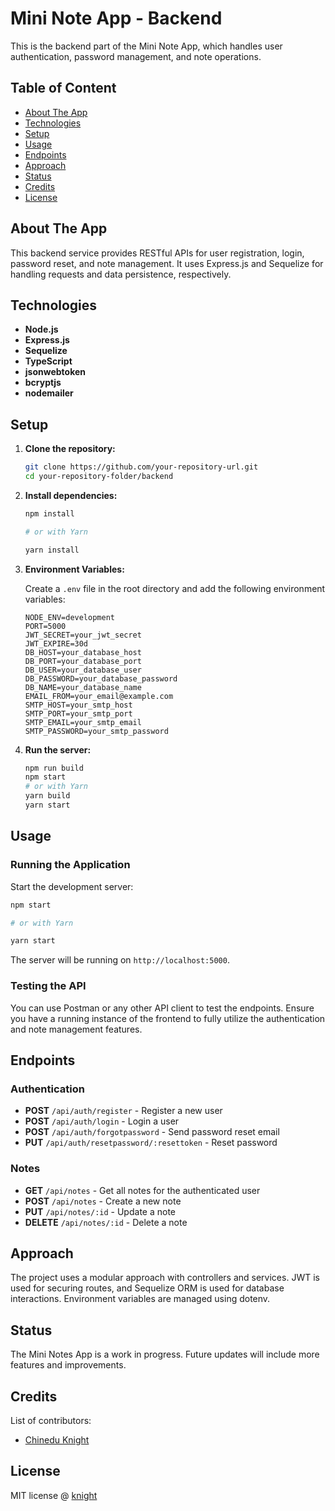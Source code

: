 # Mini Note App - Backend

This is the backend part of the Mini Note App, which handles user authentication, password management, and note operations.

## Table of Content

- [About The App](#about-the-app)
- [Technologies](#technologies)
- [Setup](#setup)
- [Usage](#usage)
- [Endpoints](#endpoints)
- [Approach](#approach)
- [Status](#status)
- [Credits](#credits)
- [License](#license)

## About The App

This backend service provides RESTful APIs for user registration, login, password reset, and note management. It uses Express.js and Sequelize for handling requests and data persistence, respectively.

## Technologies

- **Node.js**
- **Express.js**
- **Sequelize**
- **TypeScript**
- **jsonwebtoken**
- **bcryptjs**
- **nodemailer**

## Setup

1. **Clone the repository:**
   ```sh
   git clone https://github.com/your-repository-url.git
   cd your-repository-folder/backend
   ```
2. **Install dependencies:**

   ```sh
   npm install

   # or with Yarn

   yarn install
   ```

3. **Environment Variables:**

   Create a `.env` file in the root directory and add the following environment variables:

   ```plaintext
   NODE_ENV=development
   PORT=5000
   JWT_SECRET=your_jwt_secret
   JWT_EXPIRE=30d
   DB_HOST=your_database_host
   DB_PORT=your_database_port
   DB_USER=your_database_user
   DB_PASSWORD=your_database_password
   DB_NAME=your_database_name
   EMAIL_FROM=your_email@example.com
   SMTP_HOST=your_smtp_host
   SMTP_PORT=your_smtp_port
   SMTP_EMAIL=your_smtp_email
   SMTP_PASSWORD=your_smtp_password
   ```

4. **Run the server:**
   ```sh
   npm run build
   npm start
   # or with Yarn
   yarn build
   yarn start
   ```

## Usage

### Running the Application

Start the development server:

```sh
npm start

# or with Yarn

yarn start
```

The server will be running on `http://localhost:5000`.

### Testing the API

You can use Postman or any other API client to test the endpoints. Ensure you have a running instance of the frontend to fully utilize the authentication and note management features.

## Endpoints

### Authentication

- **POST** `/api/auth/register` - Register a new user
- **POST** `/api/auth/login` - Login a user
- **POST** `/api/auth/forgotpassword` - Send password reset email
- **PUT** `/api/auth/resetpassword/:resettoken` - Reset password

### Notes

- **GET** `/api/notes` - Get all notes for the authenticated user
- **POST** `/api/notes` - Create a new note
- **PUT** `/api/notes/:id` - Update a note
- **DELETE** `/api/notes/:id` - Delete a note

## Approach

The project uses a modular approach with controllers and services. JWT is used for securing routes, and Sequelize ORM is used for database interactions. Environment variables are managed using dotenv.

## Status

The Mini Notes App is a work in progress. Future updates will include more features and improvements.

## Credits

List of contributors:

- [Chinedu Knight](https://chineduknight.com)

## License

MIT license @ [knight](chineduknight.com)
